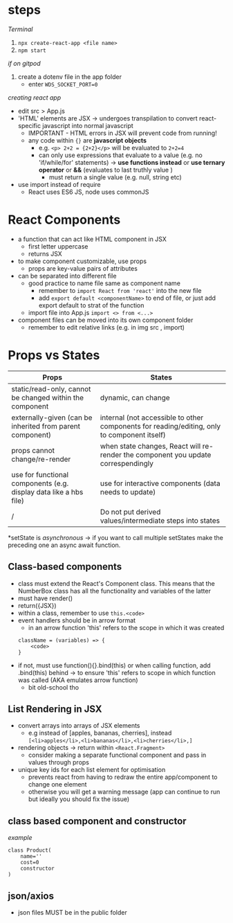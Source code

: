 # steps 
*Terminal*
1. `npx create-react-app <file name>`
2. `npm start`

*if on gitpod*
1. create a dotenv file in the app folder
    * enter `WDS_SOCKET_PORT=0`

*creating react app*
* edit src > App.js
* 'HTML' elements are JSX -> undergoes transpilation to convert react-specific javascript into normal javascript
    * IMPORTANT - HTML errors in JSX will prevent code from running! 
    * any code within `{}` are **javascript objects**
        * e.g. `<p> 2+2 = {2+2}</p>` will be evaluated to `2+2=4`
        * can only use expressions that evaluate to a value (e.g. no 'if/while/for' statements) -> **use functions instead** or **use ternary operator** or **&&** (evaluates to last truthly value )
            * must return a single value (e.g. null, string etc)
* use import instead of require
    * React uses ES6 JS, node uses commonJS

# React Components
*  a function that can act like HTML component in JSX 
    * first letter uppercase
    * returns JSX
* to make component customizable, use props
    * props are key-value pairs of attributes
* can be separated into different file 
    * good practice to name file same as component name
        * remember to `import React from 'react'` into the new file
        * add `export default <componentName>` to end of file, or just add export default to strat of the function
    * import file into App.js 
        `import <> from <...>`
* component files can be moved into its own component folder 
    * remember to edit relative links (e.g. in img src , import)

# Props vs States
Props | States
---|---
static/read-only,  cannot be changed within the component | dynamic, can change 
externally-given (can be inherited from parent component)|internal (not accessible to other components for reading/editing, only to component itself)
props cannot change/re-render| when state changes, React will re-render the component you update correspendingly 
use for functional components (e.g. display data like a hbs file)|use for interactive components (data needs to update)
/| Do not put derived values/intermediate steps into states

\*setState is *asynchronous* -> if you want to call multiple setStates make the preceding one an async await function. 

## Class-based components
* class must extend the React's Component class. This means that the NumberBox class has all the functionality and variables of the latter
* must have render()
* return({JSX})
* within a class, remember to use `this.<code>` 
* event handlers should be in arrow format 
    * in an arrow function 'this' refers to the scope in which it was created
    ```
    className = (variables) => {
        <code> 
    }
    ```
* if not, must use function(){}.bind(this) or when calling function, add .bind(this) behind -> to ensure 'this' refers to scope in which function was called (AKA emulates arrow function)
    * bit old-school tho

## List Rendering in JSX
* convert arrays into arrays of JSX elements 
    * e.g instead of [apples, bananas, cherries], instead `[<li>apples</li>,<li>bananas</li>,<li>cherries</li>,]`
* rendering objects -> return within `<React.Fragment>` 
    * consider making a separate functional component and pass in values through props 
* unique key ids for each list element for optimisation
    * prevents react from having to redraw the entire app/component to change one element
    * otherwise you will get a warning message (app can continue to run but ideally you should fix the issue)

## class based component and constructor 
*example*
```
class Product(
    name=''
    cost=0
    constructor
)
```

## json/axios
* json files MUST be in the public folder
